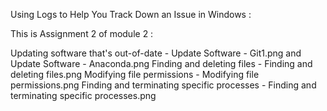 Using Logs to Help You Track Down an Issue in Windows :

This is Assignment 2 of module 2 :

Updating software that's out-of-date - Update Software - Git1.png and Update Software - Anaconda.png
Finding and deleting files - Finding and deleting files.png
Modifying file permissions - Modifying file permissions.png
Finding and terminating specific processes - Finding and terminating specific processes.png
